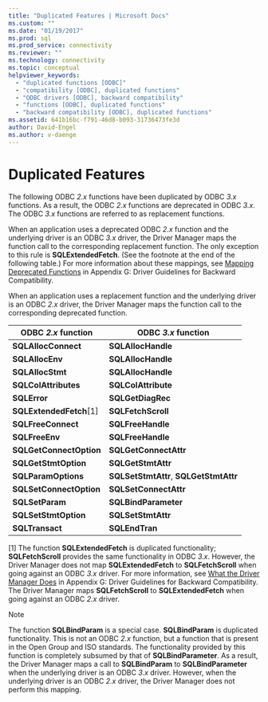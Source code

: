 ```yaml
---
title: "Duplicated Features | Microsoft Docs"
ms.custom: ""
ms.date: "01/19/2017"
ms.prod: sql
ms.prod_service: connectivity
ms.reviewer: ""
ms.technology: connectivity
ms.topic: conceptual
helpviewer_keywords: 
  - "duplicated functions [ODBC]"
  - "compatibility [ODBC], duplicated functions"
  - "ODBC drivers [ODBC], backward compatibility"
  - "functions [ODBC], duplicated functions"
  - "backward compatibility [ODBC], duplicated functions"
ms.assetid: 641b16bc-f791-46d8-b093-31736473fe3d
author: David-Engel
ms.author: v-daenge
---
```

# Duplicated Features
The following ODBC *2.x* functions have been duplicated by ODBC *3.x* functions. As a result, the ODBC *2.x* functions are deprecated in ODBC *3.x*. The ODBC *3.x* functions are referred to as replacement functions.  
  
 When an application uses a deprecated ODBC *2.x* function and the underlying driver is an ODBC *3.x* driver, the Driver Manager maps the function call to the corresponding replacement function. The only exception to this rule is **SQLExtendedFetch**. (See the footnote at the end of the following table.) For more information about these mappings, see [Mapping Deprecated Functions](../../../odbc/reference/appendixes/mapping-deprecated-functions.md) in Appendix G: Driver Guidelines for Backward Compatibility.  
  
 When an application uses a replacement function and the underlying driver is an ODBC *2.x* driver, the Driver Manager maps the function call to the corresponding deprecated function.  
  
|ODBC *2.x* function|ODBC *3.x* function|  
|-------------------------|-------------------------|  
|**SQLAllocConnect**|**SQLAllocHandle**|  
|**SQLAllocEnv**|**SQLAllocHandle**|  
|**SQLAllocStmt**|**SQLAllocHandle**|  
|**SQLColAttributes**|**SQLColAttribute**|  
|**SQLError**|**SQLGetDiagRec**|  
|**SQLExtendedFetch**[1]|**SQLFetchScroll**|  
|**SQLFreeConnect**|**SQLFreeHandle**|  
|**SQLFreeEnv**|**SQLFreeHandle**|  
|**SQLGetConnectOption**|**SQLGetConnectAttr**|  
|**SQLGetStmtOption**|**SQLGetStmtAttr**|  
|**SQLParamOptions**|**SQLSetStmtAttr**, **SQLGetStmtAttr**|  
|**SQLSetConnectOption**|**SQLSetConnectAttr**|  
|**SQLSetParam**|**SQLBindParameter**|  
|**SQLSetStmtOption**|**SQLSetStmtAttr**|  
|**SQLTransact**|**SQLEndTran**|  
  
 [1]   The function **SQLExtendedFetch** is duplicated functionality; **SQLFetchScroll** provides the same functionality in ODBC *3.x*. However, the Driver Manager does not map **SQLExtendedFetch** to **SQLFetchScroll** when going against an ODBC *3.x* driver. For more information, see [What the Driver Manager Does](../../../odbc/reference/appendixes/what-the-driver-manager-does.md) in Appendix G: Driver Guidelines for Backward Compatibility. The Driver Manager maps **SQLFetchScroll** to **SQLExtendedFetch** when going against an ODBC *2.x* driver.  
  
> [!NOTE]
>  The function **SQLBindParam** is a special case. **SQLBindParam** is duplicated functionality. This is not an ODBC *2.x* function, but a function that is present in the Open Group and ISO standards. The functionality provided by this function is completely subsumed by that of **SQLBindParameter**. As a result, the Driver Manager maps a call to **SQLBindParam** to **SQLBindParameter** when the underlying driver is an ODBC *3.x* driver. However, when the underlying driver is an ODBC *2.x* driver, the Driver Manager does not perform this mapping.
